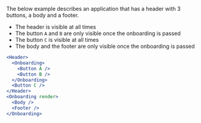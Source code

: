 The below example describes an application that has a header with 3 buttons, a
body and a footer.

- The header is visible at all times
- The button `A` and `B` are only visible once the onboarding is passed
- The button `C` is visible at all times
- The body and the footer are only visible once the onboarding is passed

```jsx static
<Header>
  <Onboarding>
    <Button A />
    <Button B />
  </Onboarding>
  <Button C />
</Header>
<Onboarding render>
  <Body />
  <Footer />
</Onboarding>
```
